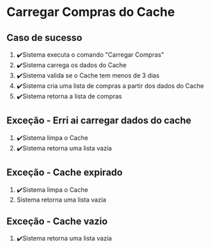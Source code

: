 # Carregar Compras do Cache

## Caso de sucesso

1. ✔️Sistema executa o comando "Carregar Compras"
2. ✔️Sistema carrega os dados do Cache
3. ✔️Sistema valida se o Cache tem menos de 3 dias
4. ✔️Sistema cria uma lista de compras a partir dos dados do Cache
5. ✔️Sistema retorna a lista de compras


## Exceção - Erri ai carregar dados do cache
1. ✔️Sistema limpa o Cache
2. ✔️Sistema retorna uma lista vazia

## Exceção - Cache expirado
1. ✔️Sistema limpa o Cache
2. Sistema retorna uma lista vazia

## Exceção - Cache vazio
1. ✔️Sistema retorna uma lista vazia